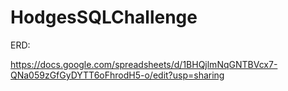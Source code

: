 # HodgesSQLChallenge

ERD:

https://docs.google.com/spreadsheets/d/1BHQjlmNqGNTBVcx7-QNa059zGfGyDYTT6oFhrodH5-o/edit?usp=sharing
